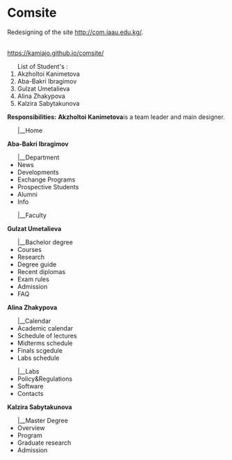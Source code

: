 # Comsite
Redesigning of the site http://com.iaau.edu.kg/. <br><br>

https://kamiajo.github.io/comsite/

<ol>List of Student's : 
<li>Akzholtoi Kanimetova</li>
<li>Aba-Bakri Ibragimov</li>
<li>Gulzat Umetalieva</li>
<li>Alina Zhakypova</li>
<li>Kalzira Sabytakunova</ol>

<strong>Responsibilities:</strong>
<strong>Akzholtoi Kanimetova</strong>is a team leader and main designer.
<ul>|__Home 
</ul>
<strong>Aba-Bakri Ibragimov</strong>
<ul>|__Department
<li>News</li>
<li>Developments</li>
<li>Exchange Programs</li>
<li>Prospective Students</li></li>
<li>Alumni</li>
<li>Info</li>
</ul>
<ul>|__Faculty 
</ul>
<strong>Gulzat Umetalieva</strong> 
<ul>|__Bachelor degree
  <li>Courses</li>
  <li>Research</li>
  <li>Degree guide</li>
  <li>Recent diplomas</li>
  <li>Exam rules</li>
  <li>Admission</li>
  <li>FAQ</li>
  </ul>
<strong>Alina Zhakypova</strong>
<ul>|__Calendar 
<li>Academic calendar</li>
<li>Schedule of lectures</li>
<li>Midterms schedule</li>
<li>Finals scgedule</li>
<li>Labs schedule</li>
</ul>
<ul>|__Labs 
<li>Policy&Regulations</li>
<li>Software</li>
<li>Contacts</li>
  </ul>
<strong>Kalzira Sabytakunova</strong>  
<ul>|__Master Degree
  <li>Overview</li>
  <li>Program</li>
  <li>Graduate research</li>
  <li>Admission</li>
</ul>


